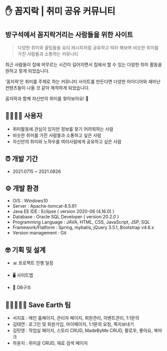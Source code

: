 # ✋ 꼼지락 | 취미 공유 커뮤니티

## 방구석에서 꼼지락거리는 사람들을 위한 사이트

> 다양한 취미와 꿀팁들을 요리 레시피처럼 공유하고 따라 해보며 
> 비슷한 취미를 가진 사람들과 소통하는 커뮤니티

최근 사람들이 집에 머무르는 시간이 길어지면서 집에서 할 수 있는 다양한 취미 활동을 원하고 찾게 되었습니다.

‘꼼지락’은 취미를 주제로 하는 커뮤니티 사이트를 만든다면 다양한 아이디어와 재미난 컨텐츠들이 나올 것 같아 제작하게 되었습니다.

꼼지락과 함께 자신만의 취미를 찾아보아요! 🥳

## 👨‍👩‍👧‍👦 사용자

- 취미활동에 관심이 있지만 정보를 찾기 어려워하는 사람
- 비슷한 취미를 가진 사람들과 소통하고 싶은 사람
- 자신만의 취미와 노하우를 여러사람에게 공유하고 싶은 사람

## ⏰ 개발 기간

- 2021.0715 ~ 2021.0826

## ⚙️ 개발 환경

- O/S : Windows10
- Server : Apache-tomcat-8.5.61
- Java EE IDE : Eclipse ( version 2020-06 (4.16.0) )
- Database : Oracle SQL Developer ( version 20.2.0 )
- Programming Language : JAVA, HTML, CSS, JavaScript, JSP, SQL
- Framework/Flatform : Spring, mybatis, jQuery 3.5.1, Bootstrap v4.6.x
- Version management : Git

## 🤓 기획 및 설계

- 📊 프로젝트 진행 일정

- 🖥 사이트맵

- 💾 DB구조

## 👩🏻‍🤝‍👩🏻 Save Earth 팀

- 서지효 : 메인 홈페이지, 관리자 페이지, 회원관리, 이벤트관리, 1:1문의
- 김태연 : 로그인 및 회원가입, 마이페이지, 1:1문의 요청, 쪽지보내기
- 김민영 : 작업실 페이지, 스토리 CRUD, MadeByMe CRUD, 팔로우, 좋아요, 북마크
- 하윤지 : 취미글 CRUD, 재료 검색 페이지 
